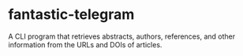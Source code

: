 # fantastic-telegram
A CLI program that retrieves abstracts, authors, references, and other information from the URLs and DOIs of articles.
